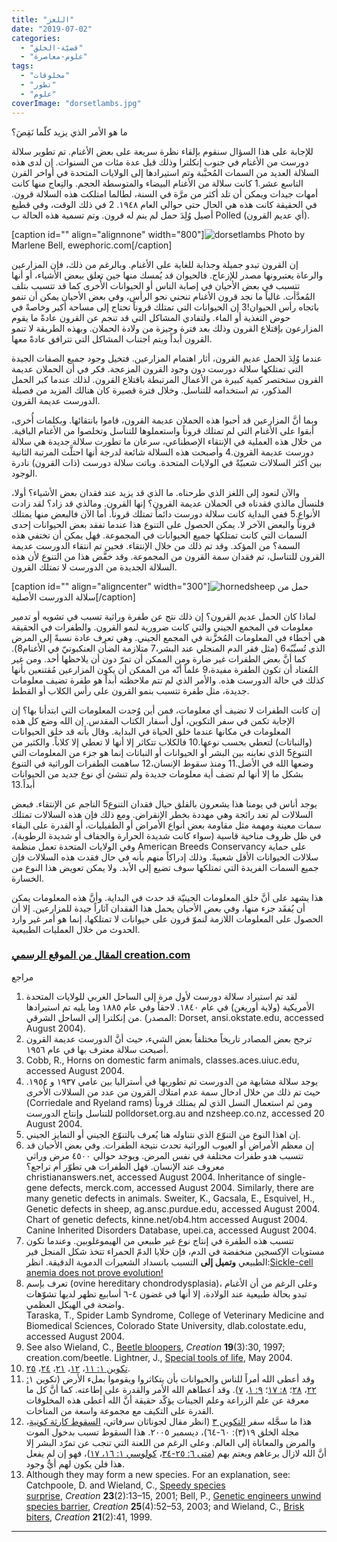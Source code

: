 ```yaml
---
title: "اللغز"
date: "2019-07-02"
categories: 
  - "قضيّة-الخلق"
  - "علوم-معاصرة"
tags: 
  - "مخلوقات"
  - "تطور"
  - "علوم"
coverImage: "dorsetlambs.jpg"
---
```


ما هو الأمر الذي يزيد كلّما نَقِصَ؟

للإجابة على هذا السؤال سنقوم بإلقاء نظرة سريعة على بعض الأغنام. تم تطوير سلالة دورست من الأغنام في جنوب إنكلترا وذلك قبل عدة مئات من السنوات. إن لدى هذه السلالة العديد من السمات المُحبَّبة وتم استيرادها إلى الولايات المتحدة في أواخر القرن التاسع عشر.1 كانت سلالة من الأغنام البيضاء والمتوسطة الحجم. والنِعاج منها كانت أمهات جيدات ويمكن أن تلد أكثر من مرَّة في السنة، لطالما امتلكت هذه السلالة قرون. في الحقيقة كانت هذه هي الحال حتى حوالي العام ١٩٤٨. 2 في ذلك الوقت، وفي قطيع أصيل وُلِدَ حمل لم ينم له قرون. وتم تسمية هذه الحالة ب Polled (أي عديم القرون).  

\[caption id="" align="alignnone" width="800"\]![dorsetlambs](images/dorsetlambs.jpg) Photo by Marlene Bell, ewephoric.com\[/caption\]

إن القرون تبدو جميلة وجذابة للغاية على الأغنام. وبالرغم من ذلك، فإن المزارعين والرعاة يعتبرونها مصدر للإزعاج. فالحيوان قد يُمسك منها جين تعلق ببعض الأشياء، أو أنها تتسبب في بعض الأحيان في إصابة الناس أو الحيوانات الأُخرى كما قد تتسبب بتلف المُعدَّأت. غالباً ما نجد قرون الأغنام تنحني نحو الرأس، وفي بعض الأحيان يمكن أن تنمو باتجاه رأس الحيوان!3 إن الحيوانات التي تمتلك قروناً تحتاج إلى مساحة أكبر وخاصةً في حوض التغذية أو الماء. ولتفادي المشاكل التي قد تنجم عن القرون عادةً ما يقوم المزارعون بإقتلاع القرون وذلك بعد فترة وجيزة من ولادة الحملان. وبهذه الطريقة لا تنمو القرون أبداً ويتم اجتناب المشاكل التي تترافق عادةً معها.

عندما وُلِدَ الحمل عديم القرون، أثار اهتمام المزارعين. فتخيل وجود جميع الصفات الجيدة التي تمتلكها سلالة دورست دون وجود القرون المزعجة. فكر في أن الحملان عديمة القرون ستختصر كمية كبيرة من الأعمال المرتبطة باقتلاع القرون. لذلك عندما كبر الحمل المذكور، تم استخدامه للتناسل. وخلال فترة قصيرة كان هنالك المزيد من فصيلة الدورست عديمة القرون.

وبما أنَّ المزارعين قد أحبوا هذه الحملان عديمة القرون، قاموا بانتقائها. وبكلمات أُخرى، أبقوا على الأغنام التي لم تمتلك قروناً واستعملوها للتناسل وتخلصوا من الأغنام الباقية. من خلال هذه العملية في الإنتقاء الإصطناعي، سرعان ما تطورت سلالة جديدة هي سلالة دورست عديمة القرون.4 وأصبحت هذه السلالة شائعة لدرجة أنها احتلَّت المرتبة الثانية بين أكثر السلالات شعبيّةً في الولايات المتحدة. وباتت سلالة دورست (ذات القرون) نادرة الوجود.

والآن لنعود إلى اللغز الذي طرحناه. ما الذي قد يزيد عند فقدان بعض الأشياء؟ أولا، فلنسأل مالذي فقدناه في الحملان عديمة القرون؟ إنها القرون. ومالذي قد زاد؟ لقد زادت الأنواع.5 ففي البداية كانت سلالة دورست دائماً تمتلك قروناً. أما الآن فالبعض منها يمتلك قروناً والبعض الآخر لا. يمكن الحصول على التنوع هذا عندما تفقد بعض الحيوانات إحدى السمات التي كانت تمتلكها جميع الحيوانات في المجموعة. فهل يمكن أن تختفي هذه السمة؟ من المؤكد. وقد تم ذلك من خلال الإنتقاء. فحين تم انتقاء الدورست عديمة القرون للتناسل، تم فقدان سمة القرون من المجموعة. وقد خفَّض هذا من التنوع لأن هذه السلالة الجديدة من الدورست لا تمتلك القرون.

\[caption id="" align="aligncenter" width="300"\]![hornedsheep](images/hornedsheep.jpg) حمل من سلالة الدورست الأصلية\[/caption\]

لماذا كان الحمل عديم القرون؟ إن ذلك نتج عن طفرة وراثية تسبب في تشويه أو تدمير معلومات في المجمع الجيني والتي كانت ضرورية لنمو القرون. والطفرات في الحقيقة هي أخطاء في المعلومات المُخزَّنة في المجمع الجيني. وهي تعرف عادة نسبةً إلى المرض الذي تُسبِّبُه6 (مثل فقر الدم المنجلي عند البشر،7 متلازمة الضأن العنكبوتيّ في الأغنام8). كما أنَّ بعض الطفرات غير ضارة ومن الممكن أن تمرّ دون أن يلاحظها أحد. ومن غير المُعتاد أن تكون الطفرة مفيدة،9 علماً أنّه من الممكن أن يكون المزارعين مُقتنعين بأنها كذلك في حالة الدورست هذه. والأمر الذي لم تتم ملاحظته أبداً هو طفرة تضيف معلومات جديدة، مثل طفرة تتسبب بنمو القرون على رأس الكلاب أو القطط.

إن كانت الطفرات لا تضيف أي معلومات، فمن أين وُجدت المعلومات التي ابتدأنا بها؟ إن الإجابة تكمن في سفر التكوين، أول أسفار الكتاب المقدس. إن الله وضع كل هذه المعلومات في مكانها عندما خلق الحياة في البداية. وقال بأنه قد خلق الحيوانات (والنباتات) لتعطي بحسب نوعها.10 فالكلاب تتكاثر إلا أنها لا تعطي إلا كلاباً. والكثير من التنوع5 الذي نعاينه بين البشر أو الحيوانات أو النباتات إنما هو جزء من المعلومات التي وضعها الله في الأصل.11 ومنذ سقوط الإنسان،12 ساهمت الطفرات الوراثية في التنوع بشكل ما إلا أنها لم تضف أية معلومات جديدة ولم تنشئ أي نوع جديد من الحيوانات أبداً.13

يوجد أناس في يومنا هذا يشعرون بالقلق حيال فقدان التنوع5 الناجم عن الإنتقاء. فبعض السلالات لم تعد رائجة وهي مهددة بخطر الإنقراض. ومع ذلك فإن هذه السلالات تمتلك سمات معينة ومهمة مثل مقاومة بعض أنواع الأمراض أو الطفيليات، أو القدرة على البقاء في ظل ظروف مناخية قاسية (سواء كانت شديدة الحرارة والجفاف أو شديدة الرطوبة)، وفي الولايات المتحدة تعمل منظمة American Breeds Conservancy على حماية سلالات الحيوانات الأقل شعبيةً. وذلك إدراكاً منهم بأنه في حال فقدت هذه السلالات فإن جميع السمات الفريدة التي تمتلكها سوف تضيع إلى الأبد. ولا يمكن تعويض هذا النوع من الخسارة.

هذا يشهد على أنَّ خلق المعلومات الجينيّة قد حدث في البداية. وأنَّ هذه المعلومات يمكن أن يُفقَد جزء منها، وفي بعض الأحيان يحمل هذا الفقدان آثاراً جيدة للمزارعين. إلا أن الحصول على المعلومات اللازمة لنموّ قرون على حيوانات لا تمتلكها، إنما هو أمر غير وارد الحدوث من خلال العمليات الطبيعية.

### [المقال من الموقع الرسمي creation.com](https://creation.com/%D8%A7%D9%84%D9%84%D8%BA%D8%B2)

مراجع

1. لقد تم استيراد سلالة دورست لأول مرة إلى الساحل الغربي للولايات المتحدة الأمريكية (ولاية أوريغن) في عام ١٨٤٠. لاحقاً وفي عام ١٨٨٥ وما يليه تم استيرادها من إنكلترا إلى الساحل الشرقي. (المصدر: Dorset, ansi.okstate.edu, accessed August 2004).
2. ترجح بعض المصادر تاريخاً مختلفاً بعض الشيء، حيث أنَّ الدورست عديمة القرون أصبحت سلالة معترف بها في عام ١٩٥٦.
3. Cobb, R., Horns on domestic farm animals, classes.aces.uiuc.edu, accessed August 2004.
4. يوجد سلالة مشابهة من الدورست تم تطوريها في أستراليا بين عامي ١٩٣٧ و ١٩٥٤. حيث تم ذلك من خلال ادخال سمة عدم امتلاك القرون من عدد من السلالات الأُخرى (Corriedale and Ryeland rams) ومن ثم استعمال النسل الذي لم يمتلك قروناً للتناسل وإنتاج الدورست polldorset.org.au and nzsheep.co.nz, accessed 20 August 2004.
5. إن اهذا النوع من التنوّع الذي نتناوله هنا يُعرف بالتنوّع الجيني أو التمايز الجيني.
6. إن معظم الأمراض أو العيوب الوراثية تحدث نتيجة الطفرات. وفي بعض الأحيان قد تتسبب هدو طفرات مختلفة في نفس المرض. ويوجد حوالي ٤٥٠٠ مرض وراثي معروف عند الإنسان. فهل الطفرات هي تطوّر أم تراجع؟  
    christiananswers.net, accessed August 2004. Inheritance of single-gene defects, merck.com, accessed August 2004. Similarly, there are many genetic defects in animals. Sweiter, K., Gacsala, E., Esquivel, H., Genetic defects in sheep, ag.ansc.purdue.edu, accessed August 2004. Chart of genetic defects, kinne.net/ob4.htm accessed August 2004. Canine Inherited Disorders Database, upei.ca, accessed August 2004.
7. تتسبب هذه الطفرة في إنتاج نوع غير طبيعي من الهيموغلوبين. وعندما تكون مستويات الإكسجين منخفضة في الدم، فإن خلايا الدمّ الحمراء تتخذ شكل المنجل فير الطبيعي **وتميل إلى** التسبب بانسداد الشعيرات الدموية الدقيقة. انظر:[Sickle-cell anemia does not prove evolution!](https://creation.com/sickle-cell-anemia-does-not-prove-evolution)
8. تعرف بإسم (ovine hereditary chondrodysplasia)، وعلى الرغم من أن الأغنام تبدو بحالة طبيعية عند الولادة، إلا أنها في غضون ٤-٦ أسابيع تظهر لديها تشوّهات واضحة في الهيكل العظمي.  
    Taraska, T., Spider Lamb Syndrome, College of Veterinary Medicine and Biomedical Sciences, Colorado State University, dlab.colostate.edu, accessed August 2004.
9. See also Wieland, C., [Beetle bloopers](https://creation.com/beetle-bloopers), _Creation_ **19**(3):30, 1997; creation.com/beetle. Lightner, J., [Special tools of life](https://creation.com/special-tools-of-life), May 2004.
10. [تكوين ١: ١١](https://biblia.com/bible/ar-vandyke/Ge1.11)، [١٢](https://biblia.com/bible/ar-vandyke/Ge1.12)، [٢١](https://biblia.com/bible/ar-vandyke/Ge1.21)، [٢٤](https://biblia.com/bible/ar-vandyke/Ge1.24)، [٢٥](https://biblia.com/bible/ar-vandyke/Ge1.25).
11. وقد أعطى الله أمراً للناس والحيوانات بأن يتكاثروا ويقوموا بملء الأرض (تكوين ١[: ٢٢](https://biblia.com/bible/ar-vandyke/Ge1.22)، [٢٨](https://biblia.com/bible/ar-vandyke/Ge1.28)؛ [٨: ١٧](https://biblia.com/bible/ar-vandyke/Ge8.17)؛ [٩: ١](https://biblia.com/bible/ar-vandyke/Ge9.1)، [٧](https://biblia.com/bible/ar-vandyke/Ge9.7)). وقد أعطاهم الله الأمر والقدرة على إطاعته. كما أنَّ كل ما معرفة عن علم الزراعة وعلم الجينات يؤكّد حقيقة أنَّ الله أعطى هذه المخلوقات القدرة على التكيف مع مجموعة واسعة من المناخات.
12. هذا ما سجَّله سفر [التكوين ٣](https://biblia.com/bible/ar-vandyke/Ge3) (انظر مقال لجوناثان سرفاتي، [السقوط كارثة كونية](https://creation.com/the-fall-a-cosmic-catastrophe)، مجلة الخلق ١٩(٣): ٦٠-٦٤)، ديسمبر ٢٠٠٥. هذا السقوط تسبب بدخول الموت والمرض والمعاناة إلى العالم. وعلى الرغم من اللعنة التي تنجب عن تمرّد البشر إلا أنَّ الله لازال يرعاهم ويعتم بهم ([متى ٦: ٢٥-٣٤](https://biblia.com/bible/ar-vandyke/Mt6.25-34)، [كولوسي ١: ١٦، ١٧](https://biblia.com/bible/ar-vandyke/Col1.16-17))، فهو إن لم يفعل هذا فلن يكون لهم أيُّ وجود.
13. Although they may form a new species. For an explanation, see: Catchpoole, D. and Wieland, C., [Speedy species surprise](https://creation.com/speedy-species-surprise), _Creation_ **23**(2):13–15, 2001; Bell, P., [Genetic engineers unwind species barrier](https://creation.com/genetic-engineers-unwind-species-barrier), _Creation_ **25**(4):52–53, 2003; and Wieland, C., [Brisk biters](https://creation.com/brisk-biters), _Creation_ **21**(2):41, 1999.

* * *
